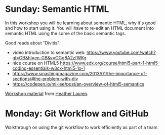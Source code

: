 # Sunday: Semantic HTML

In this workshop you will be learning about semantic HTML, why it's good and how to start using it.
You will have to re-edit an HTML document into semantic HTML using the some of the basic semantic tags.

Good reads about "Divitis":

- video introduction to semantic web: https://www.youtube.com/watch?gl=GB&hl=en-GB&v=OGg8A2zfWKg
- nice course on HTML5 https://www.edx.org/course/html5-part-1-html5-coding-essentials-w3cx-html5-1x-1
- https://www.smashingmagazine.com/2013/01/the-importance-of-sections/#the-problem-with-div
- https://codepen.io/mi-lee/post/an-overview-of-html5-semantics

[Workshop material](https://github.com/heatherlauren/semantic-html-workshop) from [Heather Lauren](https://github.com/heatherlauren).

# Monday: Git Workflow and GitHub

Walkthrough on using the git workflow to work efficiently as part of a team.
